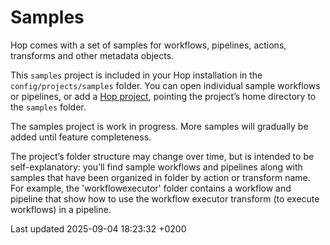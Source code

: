 <div id="header">

# Samples

</div>

<div id="content">

<div class="paragraph">

Hop comes with a set of samples for workflows, pipelines, actions, transforms and other metadata objects.

</div>

<div class="paragraph">

This `samples` project is included in your Hop installation in the `config/projects/samples` folder. You can open individual sample workflows or pipelines, or add a [Hop project](projects/index.Sysff4PLyL), pointing the project’s home directory to the `samples` folder.

</div>

<div class="paragraph">

The samples project is work in progress. More samples will gradually be added until feature completeness.

</div>

<div class="paragraph">

The project’s folder structure may change over time, but is intended to be self-explanatory: you’ll find sample workflows and pipelines along with samples that have been organized in folder by action or transform name. For example, the 'workflowexecutor' folder contains a workflow and pipeline that show how to use the workflow executor transform (to execute workflows) in a pipeline.

</div>

</div>

<div id="footer">

<div id="footer-text">

Last updated 2025-09-04 18:23:32 +0200

</div>

</div>
